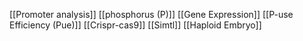 [[Promoter analysis]]
[[phosphorus (P)]]
[[Gene Expression]]
[[P-use Efficiency (Pue)]]
[[Crispr-cas9]]
[[Simtl]]
[[Haploid Embryo]]
